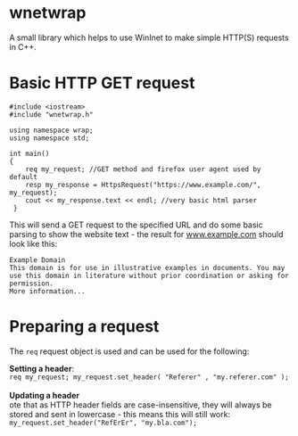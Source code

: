 # wnetwrap
A small library which helps to use WinInet to make simple HTTP(S) requests in C++.

# Basic HTTP GET request

```
#include <iostream>
#include "wnetwrap.h"

using namespace wrap;
using namespace std;

int main()
{
	req my_request; //GET method and firefox user agent used by default
	resp my_response = HttpsRequest("https://www.example.com/", my_request);
	cout << my_response.text << endl; //very basic html parser
 }
  ```
  This will send a GET request to the specified URL and do some basic parsing to show the website text - the result for www.example.com should look like this:
```
Example Domain
This domain is for use in illustrative examples in documents. You may use this domain in literature without prior coordination or asking for permission.
More information...
```

# Preparing a request

The `req` request object is used and can be used for the following:

<b>Setting a header</b>:<br>
`req my_request;
my_request.set_header( "Referer" , "my.referer.com" );` <br><br>
<b>Updating a header</b><br>ote that as HTTP header fields are case-insensitive, they will always be stored and sent in lowercase - this means this will still work:<br>
`my_request.set_header("RefErEr", "my.bla.com");`





  
